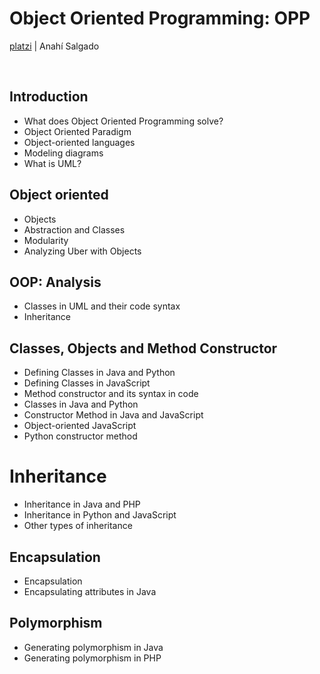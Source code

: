 # Object Oriented Programming: OPP

[platzi](https://platzi.com/cursos/oop/) | Anahí Salgado

<br>

## Introduction

- What does Object Oriented Programming solve?
- Object Oriented Paradigm
- Object-oriented languages
- Modeling diagrams
- What is UML?

## Object oriented

- Objects
- Abstraction and Classes
- Modularity
- Analyzing Uber with Objects

## OOP: Analysis

- Classes in UML and their code syntax
- Inheritance

## Classes, Objects and Method Constructor

- Defining Classes in Java and Python
- Defining Classes in JavaScript
- Method constructor and its syntax in code
- Classes in Java and Python
- Constructor Method in Java and JavaScript
- Object-oriented JavaScript
- Python constructor method

# Inheritance

- Inheritance in Java and PHP
- Inheritance in Python and JavaScript
- Other types of inheritance

## Encapsulation

- Encapsulation
- Encapsulating attributes in Java

## Polymorphism

- Generating polymorphism in Java
- Generating polymorphism in PHP
